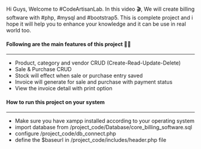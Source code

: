 <p>Hi Guys, Welcome to #CodeArtisanLab. In this video 🎬, We will create billing software with #php, #mysql and #bootstrap5. This is complete project and i hope it will help you to enhance your knowledge and it can be use in real world too.</p>

<h4>Following are the main features of this project 💪💪</h4>
<hr/>
<ul>
    <li>Product, category and vendor CRUD (Create-Read-Update-Delete)</li>
    <li>Sale & Purchase CRUD</li>
    <li>Stock will effect when sale or purchase entry saved</li>
    <li>Invoice will generate for sale and purchase with payment status</li>
    <li>View the invoice detail with print option</li>
</ul>

<h4>How to run this project on your system</h4>
<hr/>
<ul>
    <li>Make sure you have xampp installed according to your operating system</li>
    <li>import database from /project_code/Database/core_billing_software.sql</li>
    <li>configure /project_code/db_connect.php</li>
    <li>define the $baseurl in /project_code/includes/header.php file</li>
</ul>